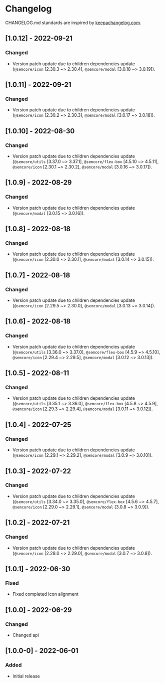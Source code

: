 # Changelog

CHANGELOG.md standards are inspired by [keepachangelog.com](https://keepachangelog.com/en/1.0.0/).

## [1.0.12] - 2022-09-21

### Changed

- Version patch update due to children dependencies update (`@semcore/icon` [2.30.3 ~> 2.30.4], `@semcore/modal` [3.0.18 ~> 3.0.19]).

## [1.0.11] - 2022-09-21

### Changed

- Version patch update due to children dependencies update (`@semcore/icon` [2.30.2 ~> 2.30.3], `@semcore/modal` [3.0.17 ~> 3.0.18]).

## [1.0.10] - 2022-08-30

### Changed

- Version patch update due to children dependencies update (`@semcore/utils` [3.37.0 ~> 3.37.1], `@semcore/flex-box` [4.5.10 ~> 4.5.11], `@semcore/icon` [2.30.1 ~> 2.30.2], `@semcore/modal` [3.0.16 ~> 3.0.17]).

## [1.0.9] - 2022-08-29

### Changed

- Version patch update due to children dependencies update (`@semcore/modal` [3.0.15 ~> 3.0.16]).

## [1.0.8] - 2022-08-18

### Changed

- Version patch update due to children dependencies update (`@semcore/icon` [2.30.0 ~> 2.30.1], `@semcore/modal` [3.0.14 ~> 3.0.15]).

## [1.0.7] - 2022-08-18

### Changed

- Version patch update due to children dependencies update (`@semcore/icon` [2.29.5 ~> 2.30.0], `@semcore/modal` [3.0.13 ~> 3.0.14]).

## [1.0.6] - 2022-08-18

### Changed

- Version patch update due to children dependencies update (`@semcore/utils` [3.36.0 ~> 3.37.0], `@semcore/flex-box` [4.5.9 ~> 4.5.10], `@semcore/icon` [2.29.4 ~> 2.29.5], `@semcore/modal` [3.0.12 ~> 3.0.13]).

## [1.0.5] - 2022-08-11

### Changed

- Version patch update due to children dependencies update (`@semcore/utils` [3.35.1 ~> 3.36.0], `@semcore/flex-box` [4.5.8 ~> 4.5.9], `@semcore/icon` [2.29.3 ~> 2.29.4], `@semcore/modal` [3.0.11 ~> 3.0.12]).

## [1.0.4] - 2022-07-25

### Changed

- Version patch update due to children dependencies update (`@semcore/icon` [2.29.1 ~> 2.29.2], `@semcore/modal` [3.0.9 ~> 3.0.10]).

## [1.0.3] - 2022-07-22

### Changed

- Version patch update due to children dependencies update (`@semcore/utils` [3.34.0 ~> 3.35.0], `@semcore/flex-box` [4.5.6 ~> 4.5.7], `@semcore/icon` [2.29.0 ~> 2.29.1], `@semcore/modal` [3.0.8 ~> 3.0.9]).

## [1.0.2] - 2022-07-21

### Changed

- Version patch update due to children dependencies update (`@semcore/icon` [2.28.0 ~> 2.29.0], `@semcore/modal` [3.0.7 ~> 3.0.8]).

## [1.0.1] - 2022-06-30

### Fixed

- Fixed completed icon alignment

## [1.0.0] - 2022-06-29

### Changed

- Changed api

## [1.0.0-0] - 2022-06-01

### Added

- Initial release
